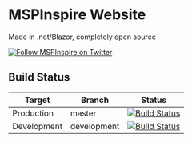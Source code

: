 # MSPInspire Website
Made in .net/Blazor, completely open source

[![Follow MSPInspire on Twitter](https://img.shields.io/twitter/follow/MSPInspire.svg?label=Follow%20MSPInspire%20on%20Twitter&style=social)](https://twitter.com/intent/follow?screen_name=MSPInspire)

## Build Status
| Target | Branch | Status |
| ------ | ------ | ------ |
| Production | master | [![Build Status](https://dev.azure.com/MSPInspire/Website/_apis/build/status/master?branchName=master)](https://dev.azure.com/MSPInspire/Website/_build/latest?definitionId=10&branchName=master) |
| Development | development | [![Build Status](https://dev.azure.com/MSPInspire/Website/_apis/build/status/development?branchName=development)](https://dev.azure.com/MSPInspire/Website/_build/latest?definitionId=10) |
